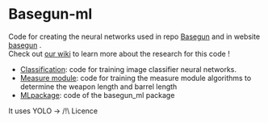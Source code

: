 # Basegun-ml

Code for creating the neural networks used in repo [Basegun](https://github.com/dnum-mi/Basegun) and in website [basegun](https://basegun.interieur.gouv.fr/) .  
Check out [our wiki](https://github.com/dnum-mi/Basegun-ml/wiki) to learn more about the research for this code !
* [Classification](https://github.com/dnum-mi/Basegun-ml/tree/master/classification): code for training image classifier neural networks.
* [Measure module](https://github.com/dnum-mi/Basegun-ml/tree/master/measure_module): code for training the measure module algorithms to determine the weapon length and barrel length
* [MLpackage](https://github.com/dnum-mi/Basegun-ml/tree/master/MLpackage): code of the basegun_ml package

It uses YOLO -> /!\ Licence
